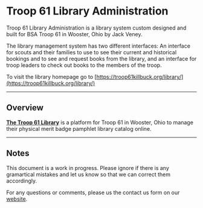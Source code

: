 # Troop 61 Library Administration

Troop 61 Library Administration is a library system custom designed and built for BSA Troop 61 in Wooster, Ohio by Jack Veney. 

The library management system has two different interfaces: 
  An interface for scouts and their families to use to see their current and historical bookings and to see and request books from the library, and an interface for troop leaders to check out books to the members of the troop.
 
To visit the library homepage go to [https://troop61killbuck.org/library/](https://troop61killbuck.org/library/)


---

## Overview

**[The Troop 61 Library](https://librarika.com)** is a platform for Troop 61 in Wooster, Ohio to manage their physical 
merit badge pamphlet library catalog online.

--- 

## Notes

This document is a work in progress. Please ignore if there is any gramartical mistakes and let us 
know so that we can correct them accordingly.


For any questions or comments, please us the contact us form on our [website](https://troop61killbuck.org/library/contact-us.php).
